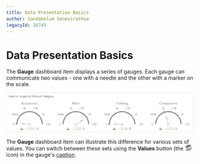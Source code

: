 ```yaml
---
title: Data Presentation Basics
author: Sandakelum Senevirathna
legacyId: 16745
---
```

# Data Presentation Basics
The **Gauge** dashboard item displays a series of gauges. Each gauge can communicate two values - one with a needle and the other with a marker on the scale.

![Gauges_Web](../../../../images/img22507.png)

The **Gauge** dashboard item can illustrate this difference for various sets of values. You can switch between these sets using the **Values** button (the ![Cards_ValuesIcon](../../../../images/img22504.png) icon) in the gauge's [caption](../../data-presentation/dashboard-layout.md).